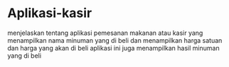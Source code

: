 # Aplikasi-kasir
menjelaskan tentang aplikasi pemesanan makanan atau kasir yang menampilkan nama minuman yang di beli dan menampilkan harga satuan dan harga yang akan di beli 
aplikasi ini juga menampilkan hasil minuman yang di beli

